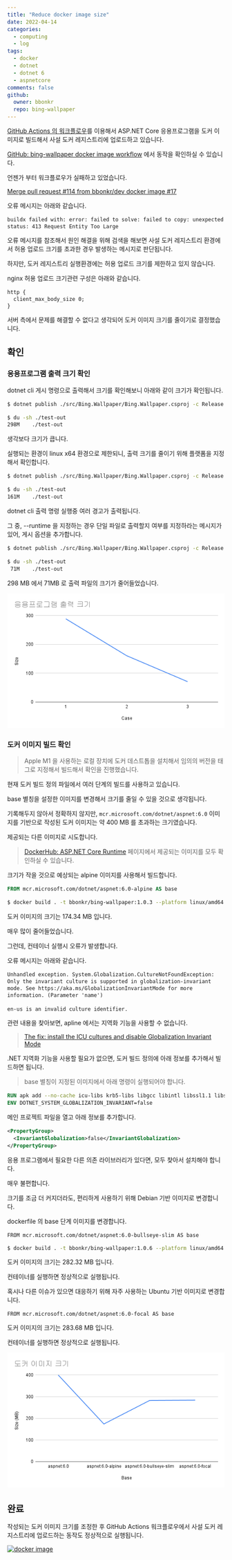 ```yaml
---
title: "Reduce docker image size"
date: 2022-04-14
categories:
  - computing
  - log
tags:
  - docker
  - dotnet
  - dotnet 6
  - aspnetcore 
comments: false
github:
  owner: bbonkr
  repo: bing-wallpaper
---    
```


[GitHub Actions 의 워크플로우](https://github.com/bbonkr/bing-wallpaper/actions/workflows/docker.yml)를 이용해서 ASP.NET Core 응용프로그램을 도커 이미지로 빌드해서 사설 도커 레지스트리에 업로드하고 있습니다. 

[GitHub: bing-wallpaper docker image workflow](https://github.com/bbonkr/bing-wallpaper/actions/workflows/docker.yml) 에서 동작을 확인하실 수 있습니다.

언젠가 부터 워크플로우가 실패하고 있었습니다.

[Merge pull request #114 from bbonkr/dev docker image #17](https://github.com/bbonkr/bing-wallpaper/actions/runs/2089159258)

오류 메시지는 아래와 같습니다.

```plaintext
buildx failed with: error: failed to solve: failed to copy: unexpected status: 413 Request Entity Too Large
```

오류 메시지를 참조해서 원인 해결을 위해 검색을 해보면 사설 도커 레지스트리 환경에서 허용 업로드 크기를 초과한 경우 발생하는 메시지로 판단됩니다.

하지만, 도커 레지스트리 실행환경에는 허용 업로드 크기를 제한하고 있지 않습니다.

nginx 허용 업로드 크기관련 구성은 아래와 같습니다.

```plaintext
http {
  client_max_body_size 0;
}
```

서버 측에서 문제를 해결할 수 없다고 생각되어 도커 이미지 크기를 줄이기로 결정했습니다.

## 확인 

### 응용프로그램 출력 크기 확인

dotnet cli 게시 명령으로 출력해서 크기를 확인해보니 아래와 같이 크기가 확인됩니다.

```bash
$ dotnet publish ./src/Bing.Wallpaper/Bing.Wallpaper.csproj -c Release -o ./test-out
```

```bash
$ du -sh ./test-out
298M	./test-out
```

생각보다 크기가 큽니다.

실행되는 환경이 linux x64 환경으로 제한되니, 출력 크기를 줄이기 위해 플랫폼을 지정해서 확인합니다.

```bash
$ dotnet publish ./src/Bing.Wallpaper/Bing.Wallpaper.csproj -c Release -o ./test-out --runtime linux-x64
```

```bash
$ du -sh ./test-out
161M	./test-out
```

dotnet cli 출력 명령 실행중 여러 경고가 출력됩니다.

그 중, --runtime 을 지정하는 경우  단일 파일로 출력할지 여부를 지정하라는 메시지가 있어, 게시 옵션을 추가합니다.

```bash
$ dotnet publish ./src/Bing.Wallpaper/Bing.Wallpaper.csproj -c Release -o ./test-out --runtime linux-x64 --no-self-contained
```

```bash
$ du -sh ./test-out
 71M	./test-out
```

298 MB 에서 71MB 로 출력 파일의 크기가 줄어들었습니다.

![응용프로그램 출력 크기](./reduce-docker-image-size-001.png)

### 도커 이미지 빌드 확인

> Apple M1 을 사용하는 로컬 장치에 도커 데스트톱을 설치해서 임의의 버전을 태그로 지정해서 빌드해서 확인을 진행했습니다.

현재 도커 빌드 정의 파일에서 여러 단계의 빌드를 사용하고 있습니다.

base 별칭을 설정한 이미지를 변경해서 크기를 줄일 수 있을 것으로 생각됩니다.

기록해두지 않아서 정확하지 않지만,  `mcr.microsoft.com/dotnet/aspnet:6.0` 이미지를 기반으로 작성된 도커 이미지는 약 400 MB 를 초과하는 크기였습니다.

제공되는 다른 이미지로 시도합니다.

> [DockerHub: ASP.NET Core Runtime](https://hub.docker.com/_/microsoft-dotnet-aspnet) 페이지에서 제공되는 이미지를 모두 확인하실 수 있습니다.


크기가 작을 것으로 예상되는 alpine 이미지를 사용해서 빌드합니다.

```dockerfile
FROM mcr.microsoft.com/dotnet/aspnet:6.0-alpine AS base
```

```bash
$ docker build . -t bbonkr/bing-wallpaper:1.0.3 --platform linux/amd64
```

도커 이미지의 크기는 174.34 MB 입니다.

매우 많이 줄어들었습니다. 

그런데, 컨테이너 실행시 오류가 발생합니다.

오류 메시지는 아래와 같습니다.

```plaintext
Unhandled exception. System.Globalization.CultureNotFoundException: Only the invariant culture is supported in globalization-invariant mode. See https://aka.ms/GlobalizationInvariantMode for more information. (Parameter 'name')

en-us is an invalid culture identifier.
```

관련 내용을 찾아보면, apline 에서는 지역화 기능을 사용할 수 없습니다.

> [The fix: install the ICU cultures and disable Globalization Invariant Mode](https://andrewlock.net/dotnet-core-docker-and-cultures-solving-culture-issues-porting-a-net-core-app-from-windows-to-linux/#the-fix-install-the-icu-cultures-and-disable-globalization-invariant-mode)

.NET 지역화 기능을 사용할 필요가 없으면, 도커 빌드 정의에 아래 정보를 추가해서 빌드하면 됩니다.

> base 별칭이 지정된 이미지에서 아래 명령이 실행되어야 합니다.

```dockerfile
RUN apk add --no-cache icu-libs krb5-libs libgcc libintl libssl1.1 libstdc++ zlib
ENV DOTNET_SYSTEM_GLOBALIZATION_INVARIANT=false
```

메인 프로젝트 파일을 열고 아래 정보를 추가합니다.

```xml
<PropertyGroup>
  <InvariantGlobalization>false</InvariantGlobalization>
</PropertyGroup>
```

응용 프로그램에서 필요한 다른 의존 라이브러리가 있다면, 모두 찾아서 설치해야 합니다.

매우 불편합니다.

크기를 조금 더 커지더라도, 편리하게 사용하기 위해 Debian 기반 이미지로 변경합니다.

dockerfile 의 base 단계 이미지를 변경합니다.

```docker
FROM mcr.microsoft.com/dotnet/aspnet:6.0-bullseye-slim AS base
```

```bash
$ docker build . -t bbonkr/bing-wallpaper:1.0.6 --platform linux/amd64
```

도커 이미지의 크기는 282.32 MB 입니다.

컨테이너를 실행하면 정상적으로 실행됩니다.

혹시나 다른 이슈가 있으면 대응하기 위해 자주 사용하는 Ubuntu 기반 이미지로 변경합니다.

```docker
FROM mcr.microsoft.com/dotnet/aspnet:6.0-focal AS base
```

도커 이미지의 크기는 283.68 MB 입니다.

컨테이너를 실행하면 정상적으로 실행됩니다.


![도커 이미지 크기](./reduce-docker-image-size-002.png)

## 완료

작성되는 도커 이미지 크기를 조정한 후 GitHub Actions 워크플로우에서 사설 도커 레지스트리에 업로드하는 동작도 정상적으로 실행됩니다.

[![docker image](https://github.com/bbonkr/bing-wallpaper/actions/workflows/docker.yml/badge.svg)](https://github.com/bbonkr/bing-wallpaper/actions/workflows/docker.yml)

